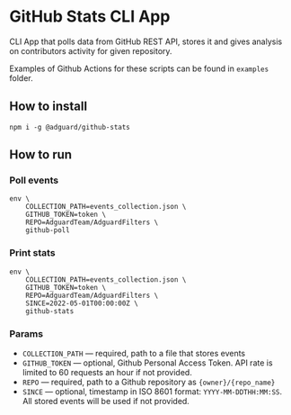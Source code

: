 # GitHub Stats CLI App

CLI App that polls data from GitHub REST API, stores it and gives analysis on contributors activity for given repository.

Examples of Github Actions for these scripts can be found in `examples` folder.

## How to install

```
npm i -g @adguard/github-stats
```

## How to run

### Poll events

```
env \
    COLLECTION_PATH=events_collection.json \
    GITHUB_TOKEN=token \
    REPO=AdguardTeam/AdguardFilters \
    github-poll
```
### Print stats

```
env \
    COLLECTION_PATH=events_collection.json \
    GITHUB_TOKEN=token \
    REPO=AdguardTeam/AdguardFilters \
    SINCE=2022-05-01T00:00:00Z \
    github-stats
```
### Params

* `COLLECTION_PATH` — required, path to a file that stores events
* `GITHUB_TOKEN` — optional, Github Personal Access Token. API rate is limited to 60 requests an hour if not provided.
* `REPO` — required, path to a Github repository as `{owner}/{repo_name}`
* `SINCE` — optional, timestamp in ISO 8601 format: `YYYY-MM-DDTHH:MM:SS`. All stored events will be used if not provided.
